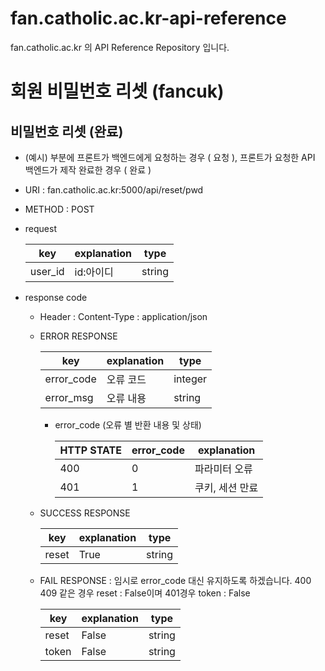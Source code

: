 # fan.catholic.ac.kr-api-reference
fan.catholic.ac.kr 의 API Reference Repository 입니다.
# 회원 비밀번호 리셋 (fancuk)

## 비밀번호 리셋 (완료)
- (예시) 부분에 프론트가 백엔드에게 요청하는 경우 ( 요청 ), 프론트가 요청한 API 백엔드가 제작 완료한 경우 ( 완료 )
- URI : fan.catholic.ac.kr:5000/api/reset/pwd
- METHOD : POST
- request

    | key | explanation | type |
    |--- |--- |--- |
    |user_id  | id:아이디    | string

- response code
    - Header :
        Content-Type : application/json
    - ERROR RESPONSE
    
        |    key   | explanation |   type  |
        | -------- | ----------- |-------- |
        |error_code| 오류 코드     | integer | 
        |error_msg | 오류 내용  | string  |
        
        - error_code (오류 별 반환 내용 및 상태)
        
            | HTTP STATE | error_code | explanation |
            |----------- | ---------- | ----------- |
            | 400 |0| 파라미터 오류 | 상세 내용은 error_msg 참고 |
            | 401 |1| 쿠키, 세션 만료 | 쿠키, 세셔 만료 혹은 존재 X |
    
    - SUCCESS RESPONSE
    
        | key | explanation | type |
        |--- |--- |--- |
        | reset | True | string |
        
    - FAIL RESPONSE : 임시로 error_code 대신 유지하도록 하겠습니다. 400 409 같은 경우 reset : False이며 401경우 token : False 
    
        | key | explanation | type |
        |--- |--- |--- |
        | reset | False | string |
        | token | False | string |
        
